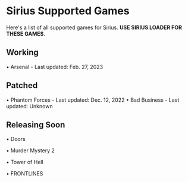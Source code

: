 # Sirius Supported Games

Here's a list of all supported games for Sirius. **USE SIRIUS LOADER FOR THESE GAMES**.

## Working

• Arsenal - Last updated: Feb. 27, 2023

## Patched

• Phantom Forces - Last updated: Dec. 12, 2022
• Bad Business - Last updated: Unknown

## Releasing Soon

• Doors


• Murder Mystery 2


• Tower of Hell


• FRONTLINES
